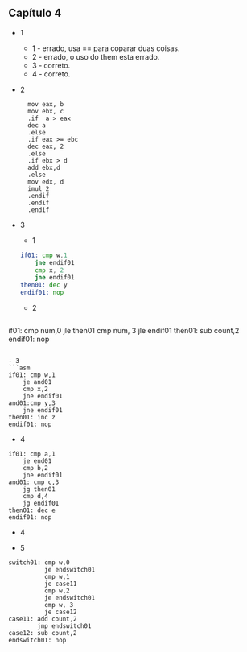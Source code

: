 ## Capítulo 4 ##

- 1
  - 1 - errado, usa == para coparar duas coisas.
  - 2 - errado, o uso do them esta errado.
  - 3 - correto.
  - 4 - correto.

- 2
  ```ams
    mov eax, b
    mov ebx, c
    .if  a > eax
    dec a
    .else
    .if eax >= ebc
    dec eax, 2
    .else 
    .if ebx > d
    add ebx,d
    .else
    mov edx, d
    imul 2
    .endif
    .endif
    .endif
    ```

- 3
  - 1
  ```asm
  if01: cmp w,1
      jne endif01
      cmp x, 2
      jne endif01
  then01: dec y
  endif01: nop
  ```
  - 2
  ```asm
if01: cmp num,0
      jle then01
      cmp num, 3
      jle endif01
then01: sub count,2
endif01: nop
  ```

  - 3
  ```asm
  if01: cmp w,1
      je and01
      cmp x,2
      jne endif01
  and01:cmp y,3
      jne endif01
  then01: inc z
  endif01: nop
  ```

  - 4
  ```ams
  if01: cmp a,1
      je end01
      cmp b,2
      jne endif01
  and01: cmp c,3
      jg then01
      cmp d,4
      jg endif01
  then01: dec e
  endif01: nop
  ``` 

- 4

- 5
```ams
switch01: cmp w,0
          je endswitch01
          cmp w,1
          je case11
          cmp w,2
          je endswitch01
          cmp w, 3
          je case12
case11: add count,2
        jmp endswitch01
case12: sub count,2
endswitch01: nop
```
